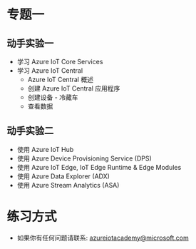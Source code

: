 # **专题一**
## **动手实验一**

   - 学习 Azure IoT Core Services 
   - 学习 Azure IoT Central
      - Azure IoT Central 概述
      - 创建 Azure IoT Central 应用程序
      - 创建设备 - 冷藏车
      - 查看数据

## **动手实验二**

   - 使用 Azure IoT Hub
   - 使用 Azure Device Provisioning Service (DPS)
   - 使用 Azure IoT Edge, IoT Edge Runtime & Edge Modules
   - 使用 Azure Data Explorer (ADX)
   - 使用 Azure Stream Analytics (ASA)


# **练习方式**

- 如果你有任何问题请联系: azureiotacademy@microsoft.com
